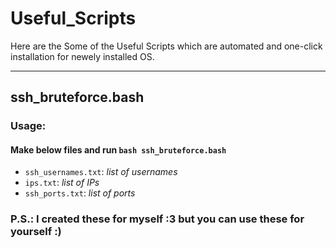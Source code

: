 # Useful_Scripts
Here are the Some of the Useful Scripts which are automated and one-click installation for newely installed OS.
<hr>

## ssh_bruteforce.bash
### Usage:
#### Make below files and run `bash ssh_bruteforce.bash`
- `ssh_usernames.txt`: _list of usernames_
- `ips.txt`: _list of IPs_
- `ssh_ports.txt`: _list of ports_

### P.S.: I created these for myself :3 but you can use these for yourself :)
